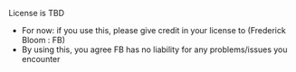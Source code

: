 License is TBD
* For now: if you use this, please give credit in your license to (Frederick Bloom : FB)
* By using this, you agree FB has no liability for any problems/issues you encounter

